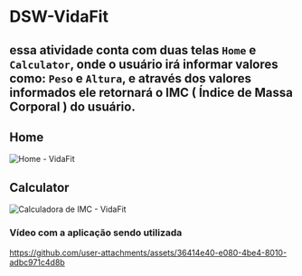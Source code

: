 # DSW-VidaFit

## essa atividade conta com duas telas ```Home``` e ```Calculator```, onde o usuário irá informar valores como: ```Peso``` e ```Altura```, e através dos valores informados ele retornará o IMC ( Índice de Massa Corporal ) do usuário.

## Home
![Home - VidaFit](https://github.com/user-attachments/assets/691f7163-6dc8-4faa-b72e-3b92173241b3)

## Calculator
![Calculadora de IMC - VidaFit](https://github.com/user-attachments/assets/4e98fffc-6ea7-40b2-9dbe-ee92de5c06c0)

### Vídeo com a aplicação sendo utilizada

https://github.com/user-attachments/assets/36414e40-e080-4be4-8010-adbc971c4d8b

